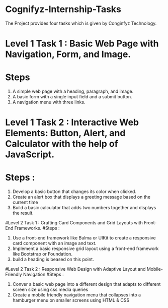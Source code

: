 # Cognifyz-Internship-Tasks
The Project provides four tasks which is given by Conginfyz Technology.

# Level 1 Task 1 : Basic Web Page with Navigation, Form, and Image. 
# Steps
1. A simple web page with a heading, paragraph, and image.
2. A basic form with a single input field and a submit button.
3. A navigation menu with three links.

# Level 1 Task 2 : Interactive Web Elements: Button, Alert, and Calculator with the help of JavaScript.
# Steps :

 1. Develop a basic button that changes its color when clicked.
 2. Create an alert box that displays a greeting message based on the current time
 3. Build a basic calculator that adds two numbers together and displays the result.

#Level 2 Task 1 : Crafting Card Components and Grid Layouts with Front-End Frameworks.
#Steps :
 1. Use a front-end framework like Bulma or UIKit to create a responsive card component with an image and text.
 2. Implement a basic responsive grid layout using a front-end framework like Bootstrap or Foundation.
 3. build a heading is beased on this point.

#Level 2 Task 2 : Responsive Web Design with Adaptive Layout and Mobile-Friendly Navigation
#Steps :   
1. Conver a basic web page into a different design that adapts to different screen size using css media queries
2. Create a mobile friendly navigation menu that collapses into a hamburger menu on smaller screens using HTML & CSS

 
